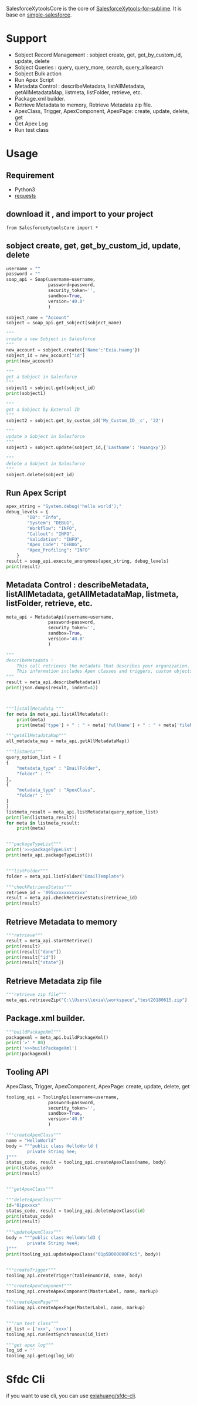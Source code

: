 
SalesforceXytoolsCore is the core of [SalesforceXytools-for-sublime](https://github.com/exiahuang/SalesforceXyTools).
It is base on [simple-salesforce](https://github.com/simple-salesforce/simple-salesforce).

# Support
* Sobject Record Management : sobject create, get, get_by_custom_id, update, delete
* Sobject Queries : query, query_more, search, query_allsearch
* Sobject Bulk action
* Run Apex Script
* Metadata Control : describeMetadata, listAllMetadata, getAllMetadataMap, listmeta, listFolder, retrieve, etc.
* Package.xml builder.
* Retrieve Metadata to memory, Retrieve Metadata zip file.
* ApexClass, Trigger, ApexComponent, ApexPage: create, update, delete, get
* Get Apex Log 
* Run test class

# Usage

## Requirement
* Python3
* [requests](http://requests-docs-ja.readthedocs.io/en/latest/)

## download it , and import to your project
```
from SalesforceXytoolsCore import *
```

## sobject create, get, get_by_custom_id, update, delete 
```python
username = ""
password = ""
soap_api = Soap(username=username, 
                password=password, 
                security_token='', 
                sandbox=True,
                version='40.0'
                )

sobject_name = "Account"
sobject = soap_api.get_sobject(sobject_name)

"""
create a new Sobject in Salesforce
"""
new_account = sobject.create({'Name':'Exia.Huang'})
sobject_id = new_account["id"]
print(new_account)

"""
get a Sobject in Salesforce
"""
sobject1 = sobject.get(sobject_id)
print(sobject1)

"""
get a Sobject by External ID
"""
sobject2 = sobject.get_by_custom_id('My_Custom_ID__c', '22')

"""
update a Sobject in Salesforce
"""
sobject3 = sobject.update(sobject_id,{'LastName': 'Huangxy'})

"""
delete a Sobject in Salesforce
"""
sobject.delete(sobject_id)
```


## Run Apex Script
```python
apex_string = "System.debug('hello world');"
debug_levels = {
        "DB": "Info", 
        "System": "DEBUG", 
        "Workflow": "INFO", 
        "Callout": "INFO", 
        "Validation": "INFO", 
        "Apex_Code": "DEBUG", 
        "Apex_Profiling": "INFO"
    }
result = soap_api.execute_anonymous(apex_string, debug_levels)
print(result)
```

## Metadata Control : describeMetadata, listAllMetadata, getAllMetadataMap, listmeta, listFolder, retrieve, etc.
```python
meta_api = MetadataApi(username=username, 
                password=password, 
                security_token='', 
                sandbox=True,
                version='40.0'
                )

"""
describeMetadata :
    This call retrieves the metadata that describes your organization. 
    This information includes Apex classes and triggers, custom objects, custom fields on standard objects, tab sets that define an app, and many other metadata types.
"""
result = meta_api.describeMetadata()
print(json.dumps(result, indent=4))



"""listAllMetadata """
for meta in meta_api.listAllMetadata():
    print(meta)
    print(meta['type'] + " : " + meta['fullName'] + " : " + meta['fileName'])

"""getAllMetadataMap"""
all_metadata_map = meta_api.getAllMetadataMap()

"""listmeta"""
query_option_list = [
{
    "metadata_type" : "EmailFolder",
    "folder" : ""
},
{
    "metadata_type" : "ApexClass",
    "folder" : ""
}
]
listmeta_result = meta_api.listMetadata(query_option_list)
print(len(listmeta_result))
for meta in listmeta_result:
    print(meta)


"""packageTypeList"""
print('>>>packageTypeList')
print(meta_api.packageTypeList())


"""listFolder"""
folder = meta_api.listFolder("EmailTemplate")

"""checkRetrieveStatus"""
retrieve_id = '09Sxxxxxxxxxxxx'
result = meta_api.checkRetrieveStatus(retrieve_id)
print(result)
```

## Retrieve Metadata to memory
```python
"""retrieve"""
result = meta_api.startRetrieve()
print(result)
print(result["done"])
print(result["id"])
print(result["state"])
```

## Retrieve Metadata zip file
```python
"""retrieve zip file"""
meta_api.retrieveZip("C:\\Users\\exia\\workspace","test20180615.zip")
```


## Package.xml builder.
```python
"""buildPackageXml"""
packagexml = meta_api.buildPackageXml()
print('>' * 80)
print('>>>buildPackageXml')
print(packagexml)
```


## Tooling API

ApexClass, Trigger, ApexComponent, ApexPage: create, update, delete, get
```python
tooling_api = ToolingApi(username=username, 
                password=password, 
                security_token='', 
                sandbox=True,
                version='40.0'
                )

"""createApexClass"""
name = "HelloWorld"
body = """public class HelloWorld {
        private String hee;
}"""
status_code, result = tooling_api.createApexClass(name, body)
print(status_code)
print(result)


"""getApexClass"""

"""deleteApexClass"""
id="01pxxxxx"
status_code, result = tooling_api.deleteApexClass(id)
print(status_code)
print(result)

"""updateApexClass"""
body = """public class HelloWorld3 {
        private String hee4;
}"""
print(tooling_api.updateApexClass("01p5D000000FXc5", body))


"""createTrigger"""
tooling_api.createTrigger(tableEnumOrId, name, body)

"""createApexComponent"""
tooling_api.createApexComponent(MasterLabel, name, markup)

"""createApexPage"""
tooling_api.createApexPage(MasterLabel, name, markup)


"""run test class"""
id_list = ['xxx', 'xxxx']
tooling_api.runTestSynchronous(id_list)

"""get apex log"""
log_id = ''
tooling_api.getLog(log_id)

```

# Sfdc Cli
if you want to use cli, you can use [exiahuang/sfdc-cli](https://github.com/exiahuang/sfdc-cli).

